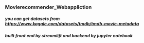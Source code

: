 ### Movierecommender_Webappliction
##### you can get datasets from https://www.kaggle.com/datasets/tmdb/tmdb-movie-metadata
##### built front end by streamlift and backend by jupyter notebook
